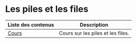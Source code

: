 # Les piles et les files

| Liste des contenus                      | Description                                              |
| --------------------------------------- | -------------------------------------------------------- |
| [Cours](cours.md) | Cours sur les piles et les files. |